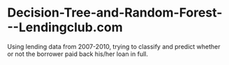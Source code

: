 # Decision-Tree-and-Random-Forest---Lendingclub.com
Using lending data from 2007-2010, trying to classify and predict whether or not the borrower paid back his/her loan in full.

